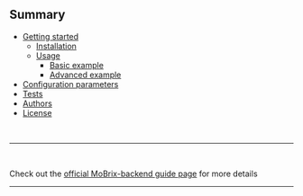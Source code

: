 ## Summary

- [Getting started](#getting-started)
  - [Installation](#installation)
  - [Usage](#usage)
    - [Basic example](#basic-example)
    - [Advanced example](#advanced-example)
- [Configuration parameters](#configuration-parameters)
- [Tests](#tests)
- [Authors](#authors)
- [License](#license)

<br>

---

<br>

Check out the [official MoBrix-backend guide page](https://cianciarusocataldo.github.io/mobrix-backend) for more details

---

<br>